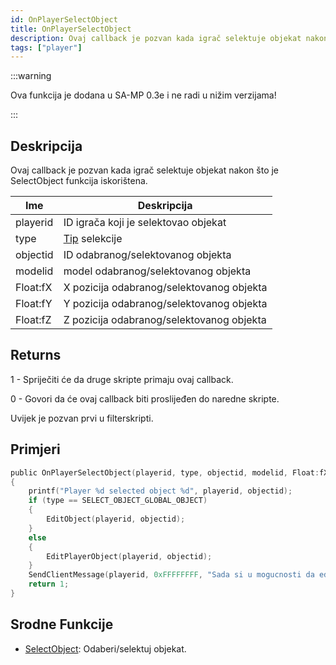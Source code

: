 ```yaml
---
id: OnPlayerSelectObject
title: OnPlayerSelectObject
description: Ovaj callback je pozvan kada igrač selektuje objekat nakon što je SelectObject funkcija iskorištena.
tags: ["player"]
---
```


:::warning

Ova funkcija je dodana u SA-MP 0.3e i ne radi u nižim verzijama!

:::

## Deskripcija

Ovaj callback je pozvan kada igrač selektuje objekat nakon što je SelectObject funkcija iskorištena.

| Ime      | Deskripcija                                        |
| -------- | -------------------------------------------------- |
| playerid | ID igrača koji je selektovao objekat               |
| type     | [Tip](../resources/selectobjecttypes.md) selekcije |
| objectid | ID odabranog/selektovanog objekta                  |
| modelid  | model odabranog/selektovanog objekta               |
| Float:fX | X pozicija odabranog/selektovanog objekta          |
| Float:fY | Y pozicija odabranog/selektovanog objekta          |
| Float:fZ | Z pozicija odabranog/selektovanog objekta          |

## Returns

1 - Spriječiti će da druge skripte primaju ovaj callback.

0 - Govori da će ovaj callback biti proslijeđen do naredne skripte.

Uvijek je pozvan prvi u filterskripti.

## Primjeri

```c
public OnPlayerSelectObject(playerid, type, objectid, modelid, Float:fX, Float:fY, Float:fZ)
{
    printf("Player %d selected object %d", playerid, objectid);
    if (type == SELECT_OBJECT_GLOBAL_OBJECT)
    {
        EditObject(playerid, objectid);
    }
    else
    {
        EditPlayerObject(playerid, objectid);
    }
    SendClientMessage(playerid, 0xFFFFFFFF, "Sada si u mogucnosti da editujes ovaj objekat!");
    return 1;
}
```

## Srodne Funkcije

- [SelectObject](../functions/SelectObject.md): Odaberi/selektuj objekat.
